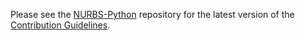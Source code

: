 Please see the [NURBS-Python](https://github.com/orbingol/NURBS-Python/) repository for the latest version of the
[Contribution Guidelines](https://github.com/orbingol/NURBS-Python/blob/master/.github/CONTRIBUTING.md).
